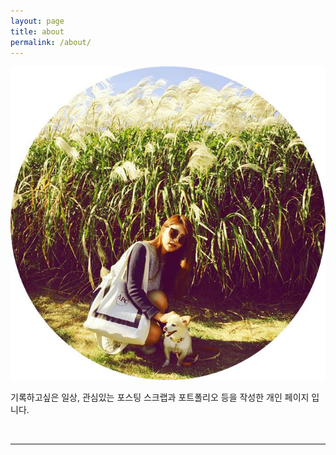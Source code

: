 ```yaml
---
layout: page
title: about
permalink: /about/
---
```


<img class="col profile" src="/img/seula-lee.jpg">

 기록하고싶은 일상, 관심있는 포스팅 스크랩과 포트폴리오 등을 작성한 개인 페이지 입니다.
 

<br/>
<hr/>
<br/>
<span class="contacticon center">
	<a href="mailto:{{ site.social.email }}"><i class="fa fa-envelope"></i></a>
	<a href="https://github.com/{{ site.social.github }}" target="_blank"><i class="fa fa-github"></i></a>
	<a href="https://instagram.com/{{ site.social.instargram }}" target="_blank"><i class="fa fa-instagram"></i></a>
</span>

<div class="col three caption">
	
</div>

